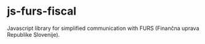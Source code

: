 # js-furs-fiscal
Javascript library for simplified communication with FURS (Finančna uprava Republike Slovenije).
